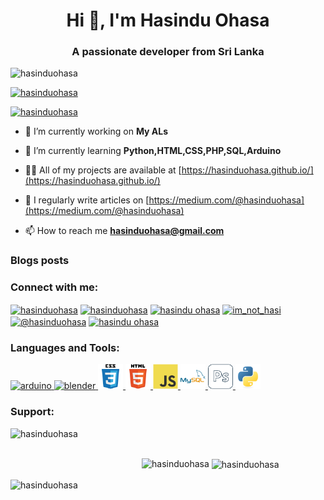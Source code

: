 <h1 align="center">Hi 👋, I'm Hasindu Ohasa</h1>
<h3 align="center">A passionate developer from Sri Lanka</h3>

<p align="left"> <img src="https://komarev.com/ghpvc/?username=hasinduohasa&label=Profile%20views&color=0e75b6&style=flat" alt="hasinduohasa" /> </p>

<p align="left"> <a href="https://github.com/ryo-ma/github-profile-trophy"><img src="https://github-profile-trophy.vercel.app/?username=hasinduohasa" alt="hasinduohasa" /></a> </p>

<p align="left"> <a href="https://twitter.com/hasinduohasa" target="blank"><img src="https://img.shields.io/twitter/follow/hasinduohasa?logo=twitter&style=for-the-badge" alt="hasinduohasa" /></a> </p>

- 🔭 I’m currently working on **My ALs**

- 🌱 I’m currently learning **Python,HTML,CSS,PHP,SQL,Arduino**

- 👨‍💻 All of my projects are available at [https://hasinduohasa.github.io/](https://hasinduohasa.github.io/)

- 📝 I regularly write articles on [https://medium.com/@hasinduohasa](https://medium.com/@hasinduohasa)

- 📫 How to reach me **hasinduohasa@gmail.com**

### Blogs posts
<!-- BLOG-POST-LIST:START -->
<!-- BLOG-POST-LIST:END -->

<h3 align="left">Connect with me:</h3>
<p align="left">
<a href="https://twitter.com/hasinduohasa" target="blank"><img align="center" src="https://raw.githubusercontent.com/rahuldkjain/github-profile-readme-generator/master/src/images/icons/Social/twitter.svg" alt="hasinduohasa" height="30" width="40" /></a>
<a href="https://linkedin.com/in/hasinduohasa" target="blank"><img align="center" src="https://raw.githubusercontent.com/rahuldkjain/github-profile-readme-generator/master/src/images/icons/Social/linked-in-alt.svg" alt="hasinduohasa" height="30" width="40" /></a>
<a href="https://fb.com/hasindu ohasa" target="blank"><img align="center" src="https://raw.githubusercontent.com/rahuldkjain/github-profile-readme-generator/master/src/images/icons/Social/facebook.svg" alt="hasindu ohasa" height="30" width="40" /></a>
<a href="https://instagram.com/im_not_hasi" target="blank"><img align="center" src="https://raw.githubusercontent.com/rahuldkjain/github-profile-readme-generator/master/src/images/icons/Social/instagram.svg" alt="im_not_hasi" height="30" width="40" /></a>
<a href="https://medium.com/@hasinduohasa" target="blank"><img align="center" src="https://raw.githubusercontent.com/rahuldkjain/github-profile-readme-generator/master/src/images/icons/Social/medium.svg" alt="@hasinduohasa" height="30" width="40" /></a>
<a href="https://www.youtube.com/c/hasindu ohasa" target="blank"><img align="center" src="https://raw.githubusercontent.com/rahuldkjain/github-profile-readme-generator/master/src/images/icons/Social/youtube.svg" alt="hasindu ohasa" height="30" width="40" /></a>
</p>

<h3 align="left">Languages and Tools:</h3>
<p align="left"> <a href="https://www.arduino.cc/" target="_blank" rel="noreferrer"> <img src="https://cdn.worldvectorlogo.com/logos/arduino-1.svg" alt="arduino" width="40" height="40"/> </a> <a href="https://www.blender.org/" target="_blank" rel="noreferrer"> <img src="https://download.blender.org/branding/community/blender_community_badge_white.svg" alt="blender" width="40" height="40"/> </a> <a href="https://www.w3schools.com/css/" target="_blank" rel="noreferrer"> <img src="https://raw.githubusercontent.com/devicons/devicon/master/icons/css3/css3-original-wordmark.svg" alt="css3" width="40" height="40"/> </a> <a href="https://www.w3.org/html/" target="_blank" rel="noreferrer"> <img src="https://raw.githubusercontent.com/devicons/devicon/master/icons/html5/html5-original-wordmark.svg" alt="html5" width="40" height="40"/> </a> <a href="https://developer.mozilla.org/en-US/docs/Web/JavaScript" target="_blank" rel="noreferrer"> <img src="https://raw.githubusercontent.com/devicons/devicon/master/icons/javascript/javascript-original.svg" alt="javascript" width="40" height="40"/> </a> <a href="https://www.mysql.com/" target="_blank" rel="noreferrer"> <img src="https://raw.githubusercontent.com/devicons/devicon/master/icons/mysql/mysql-original-wordmark.svg" alt="mysql" width="40" height="40"/> </a> <a href="https://www.photoshop.com/en" target="_blank" rel="noreferrer"> <img src="https://raw.githubusercontent.com/devicons/devicon/master/icons/photoshop/photoshop-line.svg" alt="photoshop" width="40" height="40"/> </a> <a href="https://www.python.org" target="_blank" rel="noreferrer"> <img src="https://raw.githubusercontent.com/devicons/devicon/master/icons/python/python-original.svg" alt="python" width="40" height="40"/> </a> </p>

<h3 align="left">Support:</h3>
<p><a href="https://www.buymeacoffee.com/hasinduohasa"> <img align="left" src="https://cdn.buymeacoffee.com/buttons/v2/default-yellow.png" height="50" width="210" alt="hasinduohasa" /></a></p><br><br>

<p><img align="left" src="https://github-readme-stats.vercel.app/api/top-langs?username=hasinduohasa&show_icons=true&locale=en&layout=compact" alt="hasinduohasa" /></p>

<p>&nbsp;<img align="center" src="https://github-readme-stats.vercel.app/api?username=hasinduohasa&show_icons=true&locale=en" alt="hasinduohasa" /></p>

<p><img align="center" src="https://github-readme-streak-stats.herokuapp.com/?user=hasinduohasa&" alt="hasinduohasa" /></p>
